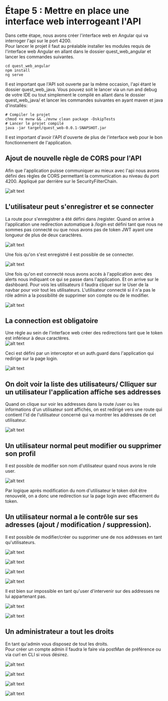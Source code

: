 # Étape 5 : Mettre en place une interface web interrogeant l'API
Dans cette étape, nous avons créer l'interface web en Angular qui va interroger l'api sur le port 4200.  
Pour lancer le projet il faut au préalable installer les modules requis de l'interface web Angular en allant dans le dossier quest_web_angular et lancer les commandes suivantes.  
```
cd quest_web_angular
npm install
ng serve
```  
Il est important que l'API soit ouverte par la même occasion, l'api étant le dossier quest_web_java. Vous pouvez soit le lancer via un run and debug de votre IDE ou tout simplement le compilé en allant dans le dossier quest_web_java/ et lancer les commandes suivantes en ayant maven et java d'installés:  
```
# Compiler le projet
chmod +x mvnw && ./mvnw clean package -DskipTests
# Lancer le projet compilé
java -jar target/quest_web-0.0.1-SNAPSHOT.jar  
```
Il est important d'avoir l'API d'ouverte de plus de l'interface web pour le bon fonctionnement de l'application.  

## Ajout de nouvelle règle de CORS pour l'API  

Afin que l'application puisse communiquer au mieux avec l'api nous avons défini des règles de CORS permettant la communication au niveau du port 4200. Appliqué par derrière sur le SecurityFilterChain.


![alt text](https://github.com/Riotic/JavaRestful/tree/main/imageReadme/Etape_5/CorsRules.png?raw=true)

## L'utilisateur peut s'enregistrer et se connecter

La route pour s'enregistrer a été défini dans /register.
Quand on arrive à l'application une redirection automatique à /login est défini tant que nous ne sommes pas connecté ou que nous avons pas de token JWT ayant une longueur de plus de deux caractères.

![alt text](https://github.com/Riotic/JavaRestful/tree/main/imageReadme/Etape_5/register.png?raw=true)

Une fois qu'on s'est enregistré il est possible de se connecter.  

![alt text](https://github.com/Riotic/JavaRestful/tree/main/imageReadme/Etape_5/login.png?raw=true)

Une fois qu'on est connecté nous avons accés à l'application avec des alerts nous indiquant ce qui se passe dans l'application. Et on arrive sur le dashboard.
Pour vois les utilisateurs il faudra cliquer sur le User de la navbar pour voir tout les utilisateurs. L'utilisateur connecté si il n'a pas le rôle admin a la possibilité de supprimer son compte ou de le modifier.

![alt text](https://github.com/Riotic/JavaRestful/tree/main/imageReadme/Etape_5/userDemo1.png?raw=true)

## La connection est obligatoire  

Une règle au sein de l'interface web créer des redirections tant que le token est inférieur à deux caractères.  
![alt text](https://github.com/Riotic/JavaRestful/tree/main/imageReadme/Etape_5/tokenAngular17Token.png?raw=true)

Ceci est défini par un interceptor et un auth.guard dans l'application qui redirige sur la page login.  

![alt text](https://github.com/Riotic/JavaRestful/tree/main/imageReadme/Etape_5/authGuard.png?raw=true)

## On doit voir la liste des utilisateurs/ Clliquer sur un utilisateur l'application affiche ses addresses

Quand on clique sur voir les addresses dans la route /user ou les informations d'un utilisateur sont affichés, on est redirigé vers une route qui contient l'id de l'utilisateur concerné qui va montrer les addresses de cet utilisateur.   

![alt text](https://github.com/Riotic/JavaRestful/tree/main/imageReadme/Etape_5/addressUser.png?raw=true)  

## Un utilisateur normal peut modifier ou supprimer son profil  

Il est possible de modifier son nom d'utilisateur quand nous avons le role user.

![alt text](https://github.com/Riotic/JavaRestful/tree/main/imageReadme/Etape_5/modifNom.png?raw=true)  

Par logique après modification du nom d'utilisateur le token doit être renouvelé, on a donc une redirection sur la page login avec effacement du token.  

## Un utilisateur normal a le contrôle sur ses adresses (ajout / modification / suppression).

Il est possible de modifier/créer ou supprimer une de nos addresses en tant qu'utilisateurs.

![alt text](https://github.com/Riotic/JavaRestful/tree/main/imageReadme/Etape_5/listeAddresse.png?raw=true)

![alt text](https://github.com/Riotic/JavaRestful/tree/main/imageReadme/Etape_5/demoAddresse1.png?raw=true)

![alt text](https://github.com/Riotic/JavaRestful/tree/main/imageReadme/Etape_5/demoSupprAddr.png?raw=true)

![alt text](https://github.com/Riotic/JavaRestful/tree/main/imageReadme/Etape_5/listeAddresse.png?raw=true)

Il est bien sur impossible en tant qu'user d'intervenir sur des addresses ne lui appartenant pas.  

![alt text](https://github.com/Riotic/JavaRestful/tree/main/imageReadme/Etape_5/demoNoAdmin.png?raw=true)  

![alt text](https://github.com/Riotic/JavaRestful/tree/main/imageReadme/Etape_5/demoNoAdminAddress.png?raw=true)  

## Un administrateur a tout les droits 

En tant qu'admin vous disposez de tout les droits.  
Pour créer un compte admin il faudra le faire via postMan de préférence ou via curl en CLI si vous désirez. 

![alt text](https://github.com/Riotic/JavaRestful/tree/main/imageReadme/Etape_5/creationCompteAdmin.png?raw=true)   

![alt text](https://github.com/Riotic/JavaRestful/tree/main/imageReadme/Etape_5/admin.png?raw=true)  

![alt text](https://github.com/Riotic/JavaRestful/tree/main/imageReadme/Etape_5/modifUser.png?raw=true)  

![alt text](https://github.com/Riotic/JavaRestful/tree/main/imageReadme/Etape_5/supprimerAddAdmin1.png?raw=true)  


